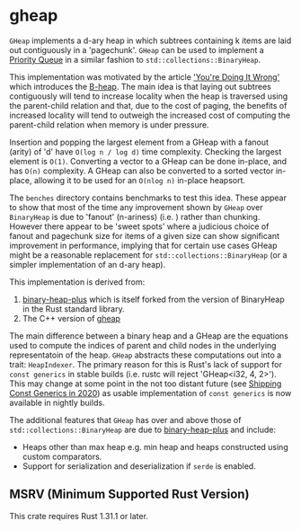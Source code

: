 # gheap

`GHeap` implements a d-ary heap in which subtrees containing k items are laid out contiguously 
in a 'pagechunk'. `GHeap` can be used to implement a [Priority Queue](https://www.wikiwand.com/en/Priority_queue#:~:text=In%20computer%20science%2C%20a%20priority,an%20element%20with%20low%20priority.)
in a similar fashion to `std::collections::BinaryHeap`.

This implementation was motivated by the article ['You're Doing It Wrong'](https://queue.acm.org/detail.cfm?id=1814327) 
which introduces the [B-heap](https://www.wikiwand.com/en/B-heap). The main idea is that laying out subtrees
contiguously will tend to increase locality when the heap is traversed using the parent-child relation and that, 
due to the cost of paging, the benefits of increased locality will tend to outweigh the increased cost of computing 
the parent-child relation when memory is under pressure.

Insertion and popping the largest element from a GHeap with a fanout (arity) of 'd' have `O(log n / log d)` 
time complexity. Checking the largest element is `O(1)`. Converting a vector to a GHeap can be done in-place, 
and has `O(n)` complexity. A GHeap can also be converted to a sorted vector in-place, allowing it to be used 
for an `O(nlog n)` in-place heapsort.

The `benches` directory contains benchmarks to test this idea. These appear to show that most of the time any 
improvement shown by `GHeap` over `BinaryHeap` is due to 'fanout' (n-ariness) (i.e. ) rather than chunking. 
However there appear to be 'sweet spots' where a judicious choice of fanout and pagechunk size for items of a 
given size can show significant improvement in performance, implying that for certain use cases GHeap might be a 
reasonable replacement for `std::collections::BinaryHeap` (or a simpler implementation of an d-ary heap).


This implementation is derived from:
1. [binary-heap-plus](https://github.com/sekineh/binary-heap-plus-rs)
   which is itself forked from the version of BinaryHeap in the Rust standard library.
2. The C++ version of [gheap](https://github.com/valyala/gheap.git)


The main difference between a binary heap and a GHeap are the equations used to compute the indices of 
parent and child nodes in the underlying representatoin of the heap. `GHeap` abstracts these computations out into
a trait: `HeapIndexer`. The primary reason for this is Rust's lack of support for `const generics` in stable builds 
(i.e. rustc will reject 'GHeap<i32, 4, 2>').  This may change at some point in the not too distant future 
(see [Shipping Const Generics in 2020](https://without.boats/blog/shipping-const-generics/)) as usable implementation 
of `const generics` is now available in nightly builds.

The additional features that `GHeap` has over and above those of `std::collections::BinaryHeap` are due to 
[binary-heap-plus](https://github.com/sekineh/binary-heap-plus-rs) and include:

* Heaps other than max heap e.g. min heap and heaps constructed using custom comparators.
* Support for serialization and deserialization if `serde` is enabled.

## MSRV (Minimum Supported Rust Version)

This crate requires Rust 1.31.1 or later.


